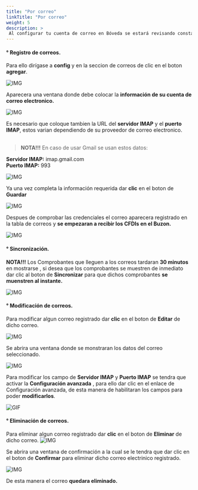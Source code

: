 ```yaml
---
title: "Por correo"
linkTitle: "Por correo"
weight: 5
description: >
 Al configurar tu cuenta de correo en Bóveda se estará revisando constantemente tu bandeja de entrada en búsqueda de comprobantes fiscales.
---
```

#### ° Registro de correos.

Para ello dirígase a **config** y en la seccion de correos de clic en el boton **agregar**.

![IMG](inicio.png)

Aparecera una ventana donde debe colocar la **información de su cuenta de correo electronico.**

![IMG](agregar.png)

Es necesario que coloque tambien la URL del **servidor IMAP** y el **puerto IMAP**, estos varian dependiendo de su proveedor de correo electronico.
<br><br>

> <span class="text-danger">**NOTA!!!**</span> En caso de usar Gmail se usan estos datos:

**Servidor IMAP:** imap.gmail.com	
**Puerto IMAP:** 993

![IMG](agregar2.png)

Ya una vez completa la información requerida dar **clic** en el boton de **Guardar**

![IMG](agregar3.png)

Despues de comprobar las credenciales el correo aparecera registrado en la tabla de correos y 
**se empezaran a recibir los CFDIs en el Buzon.**

![IMG](tabla.png)

#### ° Sincronización.
<span class="text-danger">**NOTA!!!**</span> Los Comprobantes que lleguen a los correos tardaran 
**30 minutos** en mostrarse , si desea que los comprobantes se muestren de inmediato dar clic al boton de **Sincronizar** para que dichos comprobantes **se muenstren al instante.**

![IMG](sincronizar.png)

#### ° Modificación de correos.

Para modificar algun correo registrado dar **clic** en el boton de **Editar** de dicho correo.

![IMG](editar.png)

Se abrira una ventana donde se monstraran los datos del correo seleccionado.

![IMG](completos.png)

Para modificar los campo de **Servidor IMAP** y **Puerto IMAP** se tendra que activar la **Configuración avanzada** , para ello dar clic en el enlace de
<span class="text-primary">Configuración avanzada</span>, de esta manera de habilitaran los campos para poder **modificarlos**.

![GIF](avanzada.gif)

#### ° Eliminación de correos.
Para eliminar algun correo registrado dar **clic** en el boton de **Eliminar** de dicho correo.
![IMG](eliminar.png)

Se abrira una ventana de confirmación a la cual se le tendra que dar clic en el boton de **Confirmar** para eliminar dicho correo electrinico registrado.

![IMG](confirmacion.png)

De esta manera el correo **quedara eliminado.**
